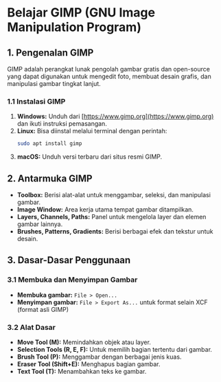 # Belajar GIMP (GNU Image Manipulation Program)

## 1. Pengenalan GIMP
GIMP adalah perangkat lunak pengolah gambar gratis dan open-source yang dapat digunakan untuk mengedit foto, membuat desain grafis, dan manipulasi gambar tingkat lanjut.

### 1.1 Instalasi GIMP
1. **Windows:** Unduh dari [https://www.gimp.org](https://www.gimp.org) dan ikuti instruksi pemasangan.
2. **Linux:** Bisa diinstal melalui terminal dengan perintah:
   ```bash
   sudo apt install gimp
   ```
3. **macOS:** Unduh versi terbaru dari situs resmi GIMP.

## 2. Antarmuka GIMP
- **Toolbox:** Berisi alat-alat untuk menggambar, seleksi, dan manipulasi gambar.
- **Image Window:** Area kerja utama tempat gambar ditampilkan.
- **Layers, Channels, Paths:** Panel untuk mengelola layer dan elemen gambar lainnya.
- **Brushes, Patterns, Gradients:** Berisi berbagai efek dan tekstur untuk desain.

## 3. Dasar-Dasar Penggunaan
### 3.1 Membuka dan Menyimpan Gambar
- **Membuka gambar:** `File > Open...`
- **Menyimpan gambar:** `File > Export As...` untuk format selain XCF (format asli GIMP)

### 3.2 Alat Dasar
- **Move Tool (M):** Memindahkan objek atau layer.
- **Selection Tools (R, E, F):** Untuk memilih bagian tertentu dari gambar.
- **Brush Tool (P):** Menggambar dengan berbagai jenis kuas.
- **Eraser Tool (Shift+E):** Menghapus bagian gambar.
- **Text Tool (T):** Menambahkan teks ke gambar.

